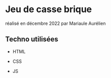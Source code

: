 # Jeu de casse brique

réalisé en décembre 2022 par Mariaule Aurélien 

## Techno utilisées
- HTML

- CSS

- JS